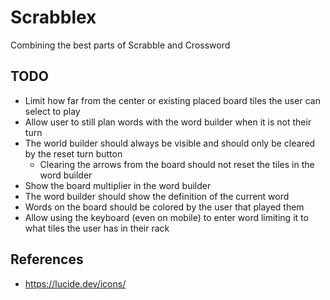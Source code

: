 # Scrabblex

Combining the best parts of Scrabble and Crossword

## TODO

- Limit how far from the center or existing placed board tiles the user can select to play
- Allow user to still plan words with the word builder when it is not their turn
- The world builder should always be visible and should only be cleared by the reset turn button
  - Clearing the arrows from the board should not reset the tiles in the word builder
- Show the board multiplier in the word builder
- The word builder should show the definition of the current word
- Words on the board should be colored by the user that played them
- Allow using the keyboard (even on mobile) to enter word limiting it to what tiles the user has in their rack

## References

- <https://lucide.dev/icons/>
